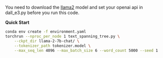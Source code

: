 You need to download the [llama2](https://huggingface.co/meta-llama/Llama-2-7b-chat) model and set your openai api in dall_e3.py before you run this code.

**Quick Start**

```bash
conda env create -f environment.yaml
torchrun --nproc_per_node 1 text_spanning_tree.py \
    --ckpt_dir llama-2-7b-chat/ \
    --tokenizer_path tokenizer.model \
    --max_seq_len 4096 --max_batch_size 6 --word_count 5000 --seed 1
```